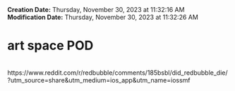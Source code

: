 <div><b>Creation Date:</b> Thursday, November 30, 2023 at 11:32:16 AM<br></div>
<div><b>Modification Date:</b> Thursday, November 30, 2023 at 11:32:26 AM<br></div>
<div><h1>art space POD</h1></div>
<div><br></div>
<div>https://www.reddit.com/r/redbubble/comments/185bsbl/did_redbubble_die/?utm_source=share&amputm_medium=ios_app&amputm_name=iossmf</div>

